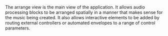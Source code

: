 The arrange view is the main view of the application. 
It allows audio processing blocks to be arranged spatially in a manner that makes sense for the music being created. 
It also allows interactive elements to be added by routing external controllers or automated envelopes to a range of control parameters.
